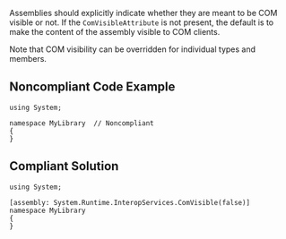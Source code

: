 Assemblies should explicitly indicate whether they are meant to be COM visible or not. If the `ComVisibleAttribute` is not present, the default is to make the content of the assembly visible to COM clients.
 
Note that COM visibility can be overridden for individual types and members.
 
## Noncompliant Code Example

    using System;
    
    namespace MyLibrary  // Noncompliant
    {
    }

## Compliant Solution

    using System;
    
    [assembly: System.Runtime.InteropServices.ComVisible(false)]
    namespace MyLibrary
    {
    }